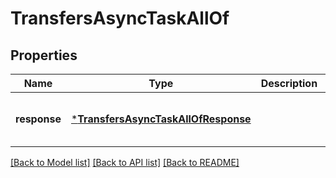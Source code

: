 # TransfersAsyncTaskAllOf


## Properties
Name | Type | Description | Notes
------------ | ------------- | ------------- | -------------
**response** | [***TransfersAsyncTaskAllOfResponse**](TransfersAsyncTaskAllOfResponse.md) |  | [optional] [default to nothing]


[[Back to Model list]](../README.md#models) [[Back to API list]](../README.md#api-endpoints) [[Back to README]](../README.md)


